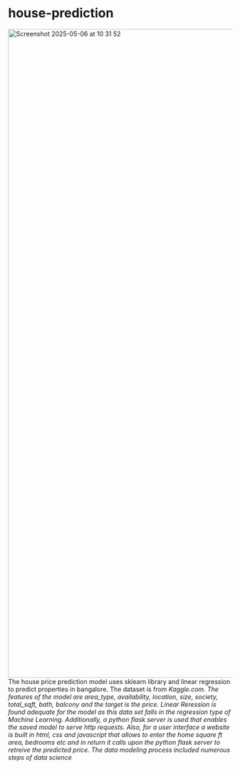 # house-prediction
<img width="1455" alt="Screenshot 2025-05-06 at 10 31 52" src="https://github.com/user-attachments/assets/58559bf1-7b46-455f-9956-45bba963b914" />
The house price prediction model uses sklearn library and linear regression to predict properties in bangalore. The dataset is from <i> Kaggle.com. The features of the model are area_type, availability, location, size, society, total_sqft, bath, balcony and the target is the price. Linear Reression is found adequate for the model as this data set falls in the regression type of Machine Learning. Additionally, a python flask server is used that enables the saved model to serve http requests. Also, for a user interface a website is built in html, css and javascript that allows to enter the home square ft area, bedrooms etc and in return it calls upon the python flask server to retreive the predicted price. The data modeling process included numerous steps of data science  
